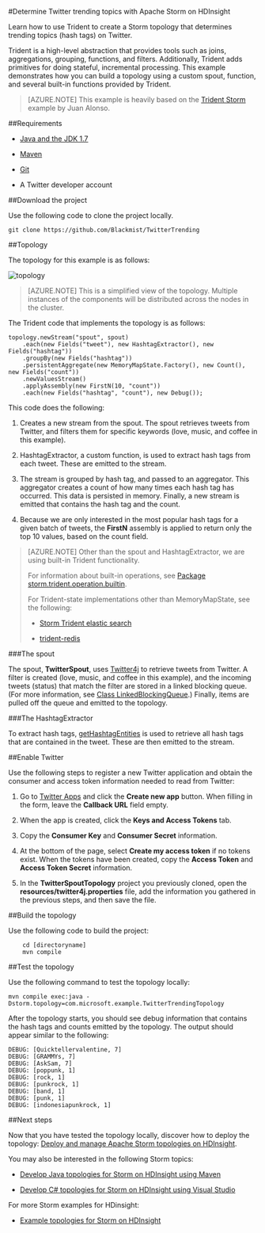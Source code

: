 <properties
   pageTitle="Twitter trending topics with Apache Storm on HDInsight | Microsoft Azure"
   description="Learn how to use Trident to create an Apache Storm topology that determines trending topics on Twitter based on hashtags."
   services="hdinsight"
   documentationCenter=""
   authors="Blackmist"
   manager="jhubbard"
   editor="cgronlun"
	tags="azure-portal"/>

<tags
   ms.service="hdinsight"
   ms.devlang="java"
   ms.topic="article"
   ms.tgt_pltfrm="na"
   ms.workload="big-data"
   ms.date="09/27/2016"
   ms.author="larryfr"/>

#Determine Twitter trending topics with Apache Storm on HDInsight

Learn how to use Trident to create a Storm topology that determines trending topics (hash tags) on Twitter.

Trident is a high-level abstraction that provides tools such as joins, aggregations, grouping, functions, and filters. Additionally, Trident adds primitives for doing stateful, incremental processing. This example demonstrates how you can build a topology using a custom spout, function, and several built-in functions provided by Trident.

> [AZURE.NOTE] This example is heavily based on the [Trident Storm](https://github.com/jalonsoramos/trident-storm) example by Juan Alonso.

##Requirements

* <a href="http://www.oracle.com/technetwork/java/javase/downloads/index.html" target="_blank">Java and the JDK 1.7</a>

* <a href="http://maven.apache.org/what-is-maven.html" target="_blank">Maven</a>

* <a href="http://git-scm.com/" target="_blank">Git</a>

* A Twitter developer account

##Download the project

Use the following code to clone the project locally.

	git clone https://github.com/Blackmist/TwitterTrending

##Topology

The topology for this example is as follows:

![topology](./media/hdinsight-storm-twitter-trending/trident.png)

> [AZURE.NOTE] This is a simplified view of the topology. Multiple instances of the components will be distributed across the nodes in the cluster.

The Trident code that implements the topology is as follows:

	topology.newStream("spout", spout)
	    .each(new Fields("tweet"), new HashtagExtractor(), new Fields("hashtag"))
	    .groupBy(new Fields("hashtag"))
	    .persistentAggregate(new MemoryMapState.Factory(), new Count(), new Fields("count"))
	    .newValuesStream()
	    .applyAssembly(new FirstN(10, "count"))
		.each(new Fields("hashtag", "count"), new Debug());

This code does the following:

1. Creates a new stream from the spout. The spout retrieves tweets from Twitter, and filters them for specific keywords (love, music, and coffee in this example).

2. HashtagExtractor, a custom function, is used to extract hash tags from each tweet. These are emitted to the stream.

3. The stream is grouped by hash tag, and passed to an aggregator. This aggregator creates a count of how many times each hash tag has occurred. This data is persisted in memory. Finally, a new stream is emitted that contains the hash tag and the count.

4. Because we are only interested in the most popular hash tags for a given batch of tweets, the **FirstN** assembly is applied to return only the top 10 values, based on the count field.

> [AZURE.NOTE] Other than the spout and HashtagExtractor, we are using built-in Trident functionality.
>
> For information about built-in operations, see <a href="https://storm.apache.org/apidocs/storm/trident/operation/builtin/package-summary.html" target="_blank">Package storm.trident.operation.builtin</a>.
>
> For Trident-state implementations other than MemoryMapState, see the following:
>
> * <a href="https://github.com/fhussonnois/storm-trident-elasticsearch" target="_blank">Storm Trident elastic search</a>
>
> * <a href="https://github.com/kstyrc/trident-redis" target="_blank">trident-redis</a>

###The spout

The spout, **TwitterSpout**, uses <a href="http://twitter4j.org/en/" target="_blank">Twitter4j</a> to retrieve tweets from Twitter. A filter is created (love, music, and coffee in this example), and the incoming tweets (status) that match the filter are stored in a linked blocking queue. (For more information, see <a href="http://docs.oracle.com/javase/7/docs/api/java/util/concurrent/LinkedBlockingQueue.html" target="_blank">Class LinkedBlockingQueue</a>.) Finally, items are pulled off the queue and emitted to the topology.

###The HashtagExtractor

To extract hash tags, <a href="http://twitter4j.org/javadoc/twitter4j/EntitySupport.html#getHashtagEntities--" target="_blank">getHashtagEntities</a> is used to retrieve all hash tags that are contained in the tweet. These are then emitted to the stream.

##Enable Twitter

Use the following steps to register a new Twitter application and obtain the consumer and access token information needed to read from Twitter:

1. Go to <a href="https://apps.twitter.com" target="_blank">Twitter Apps</a> and click the **Create new app** button. When filling in the form, leave the **Callback URL** field empty.

2. When the app is created, click the **Keys and Access Tokens** tab.

3. Copy the **Consumer Key** and **Consumer Secret** information.

4. At the bottom of the page, select **Create my access token** if no tokens exist. When the tokens have been created, copy the **Access Token** and **Access Token Secret** information.

5. In the **TwitterSpoutTopology** project you previously cloned, open the **resources/twitter4j.properties** file, add the information you gathered in the previous steps, and then save the file.

##Build the topology

Use the following code to build the project:

		cd [directoryname]
		mvn compile

##Test the topology

Use the following command to test the topology locally:

	mvn compile exec:java -Dstorm.topology=com.microsoft.example.TwitterTrendingTopology

After the topology starts, you should see debug information that contains the hash tags and counts emitted by the topology. The output should appear similar to the following:

	DEBUG: [Quicktellervalentine, 7]
	DEBUG: [GRAMMYs, 7]
	DEBUG: [AskSam, 7]
	DEBUG: [poppunk, 1]
	DEBUG: [rock, 1]
	DEBUG: [punkrock, 1]
	DEBUG: [band, 1]
	DEBUG: [punk, 1]
	DEBUG: [indonesiapunkrock, 1]

##Next steps

Now that you have tested the topology locally, discover how to deploy the topology: [Deploy and manage Apache Storm topologies on HDInsight](hdinsight-storm-deploy-monitor-topology.md).

You may also be interested in the following Storm topics:

* [Develop Java topologies for Storm on HDInsight using Maven](hdinsight-storm-develop-java-topology.md)

* [Develop C# topologies for Storm on HDInsight using Visual Studio](hdinsight-storm-develop-csharp-visual-studio-topology.md)

For more Storm examples for HDinsight:

* [Example topologies for Storm on HDInsight](hdinsight-storm-example-topology.md)
